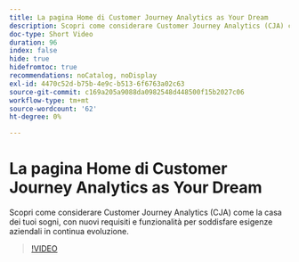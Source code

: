 ```yaml
---
title: La pagina Home di Customer Journey Analytics as Your Dream
description: Scopri come considerare Customer Journey Analytics (CJA) come la casa dei tuoi sogni, con nuovi requisiti e funzionalità per soddisfare esigenze aziendali in continua evoluzione.
doc-type: Short Video
duration: 96
index: false
hide: true
hidefromtoc: true
recommendations: noCatalog, noDisplay
exl-id: 4470c52d-b75b-4e9c-b513-6f6763a02c63
source-git-commit: c169a205a9088da0982548d448500f15b2027c06
workflow-type: tm+mt
source-wordcount: '62'
ht-degree: 0%

---
```


# La pagina Home di Customer Journey Analytics as Your Dream

Scopri come considerare Customer Journey Analytics (CJA) come la casa dei tuoi sogni, con nuovi requisiti e funzionalità per soddisfare esigenze aziendali in continua evoluzione.

<!-- 62_S113_3442460_95_understanding-customer-journey-analytics-as-your-dream-home -->
>[!VIDEO](https://video.tv.adobe.com/v/3462976/?learn=on&enablevpops=true&captions=ita)
